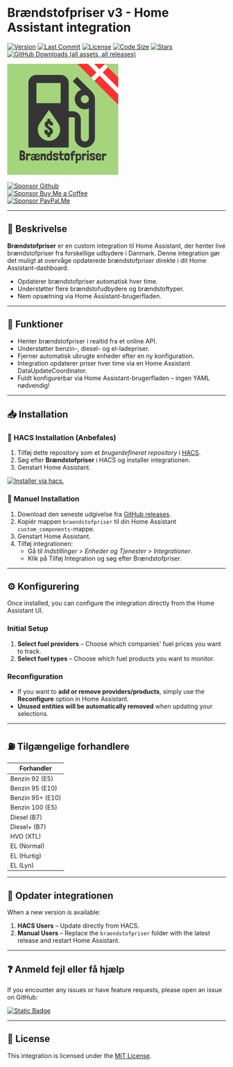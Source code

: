 # Brændstofpriser v3 - Home Assistant integration


[![Version](https://img.shields.io/github/v/release/UnoSite/Braendstofpriser?label=version&style=for-the-badge)](https://github.com/UnoSite/Braendstofpriser/releases/latest)
[![Last Commit](https://img.shields.io/github/last-commit/UnoSite/Braendstofpriser?style=for-the-badge)](https://github.com/UnoSite/Braendstofpriser/commits/main/)
[![License](https://img.shields.io/github/license/UnoSite/Braendstofpriser?style=for-the-badge)](https://github.com/UnoSite/Braendstofpriser/blob/main/LICENSE.md)
[![Code Size](https://img.shields.io/github/languages/code-size/UnoSite/Braendstofpriser?style=for-the-badge)](#)
[![Stars](https://img.shields.io/github/stars/UnoSite/Braendstofpriser?style=for-the-badge)](#)
[![GitHub Downloads (all assets, all releases)](https://img.shields.io/github/downloads/UnoSite/Braendstofpriser/total?style=for-the-badge)](#)

![Logo](https://github.com/UnoSite/Braendstofpriser/blob/main/logo.png)

[![Sponsor Github](https://img.shields.io/badge/Sponsor-Github-EA4AAA?style=for-the-badge&logo=githubsponsors)](https://github.com/sponsors/UnoSite)\
[![Sponsor Buy Me a Coffee](https://img.shields.io/badge/Sponsor-Buy%20me%20a%20coffee-FFDD00?style=for-the-badge&logo=buymeacoffee)](https://buymeacoffee.com/UnoSite)\
[![Sponsor PayPal.Me](https://img.shields.io/badge/Sponsor-paypal.me-003087?style=for-the-badge&logo=paypal)](https://paypal.me/UnoSite)

---

## 📃 **Beskrivelse**

**Brændstofpriser** er en custom integration til Home Assistant, der henter live brændstofpriser fra forskellige udbydere i Danmark. Denne integration gør det muligt at overvåge opdaterede brændstofpriser direkte i dit Home Assistant-dashboard.

- Opdaterer brændstofpriser automatisk hver time.
- Understøtter flere brændstofudbydere og brændstoftyper.
- Nem opsætning via Home Assistant-brugerfladen.

---

## 🚀 **Funktioner**

- Henter brændstofpriser i realtid fra et online API.
- Understøtter benzin-, diesel- og el-ladepriser.
- Fjerner automatisk ubrugte enheder efter en ny konfiguration.
- Integration opdaterer priser hver time via en Home Assistant DataUpdateCoordinator.
- Fuldt konfigurerbar via Home Assistant-brugerfladen – ingen YAML nødvendig!

---

## 📥 **Installation**

### 🔹 **HACS Installation (Anbefales)** 
1. Tilføj dette repository som et *brugerdefineret repository* i [HACS](https://hacs.xyz/).
2. Søg efter **Brændstofpriser** i HACS og installer integrationen.
3. Genstart Home Assistant.

[![Installer via hacs.](https://img.shields.io/badge/Install_via-HACS-41BDF5?style=for-the-badge&logo=homeassistantcommunitystore
)](https://my.home-assistant.io/redirect/hacs_repository/?owner=UnoSite&repository=Braendstofpriser&category=Integration)

### 🔹 **Manuel Installation**
1. Download den seneste udgivelse fra [GitHub releases](https://github.com/UnoSite/Braendstofpriser/releases).
2. Kopiér mappen `braendstofpriser` til din Home Assistant `custom_components`-mappe.
3. Genstart Home Assistant.
4. Tilføj integrationen:
   - Gå til *Indstillinger* > *Enheder og Tjenester* > *Integrationer*.
   - Klik på Tilføj Integration og søg efter Brændstofpriser.

---

## ⚙️ **Konfigurering**

Once installed, you can configure the integration directly from the Home Assistant UI.

### **Initial Setup**
1. **Select fuel providers** – Choose which companies' fuel prices you want to track.
2. **Select fuel types** – Choose which fuel products you want to monitor.

### **Reconfiguration**
- If you want to **add or remove providers/products**, simply use the **Reconfigure** option in Home Assistant.
- **Unused entities will be automatically removed** when updating your selections.

---

## ⛽ **Tilgængelige forhandlere**
| Forhandler |
|-------------|
| Benzin 92 (E5) |
| Benzin 95 (E10) |
| Benzin 95+ (E10) |
| Benzin 100 (E5) |
| Diesel (B7) |
| Diesel+ (B7) |
| HVO (XTL) |
| EL (Normal) |
| EL (Hurtig) |
| EL (Lyn) |

---

## 🔧 **Opdater integrationen**
When a new version is available:
1. **HACS Users** – Update directly from HACS.
2. **Manual Users** – Replace the `braendstofpriser` folder with the latest release and restart Home Assistant.

---

## ❓ **Anmeld fejl eller få hjælp**
If you encounter any issues or have feature requests, please open an issue on GitHub:

[![Static Badge](https://img.shields.io/badge/Report-issues-E00000?style=for-the-badge)](https://github.com/UnoSite/Braendstofpriser/issues)

---

## 📜 **License**
This integration is licensed under the [MIT License](https://github.com/UnoSite/Braendstofpriser/blob/main/LICENSE.md).
